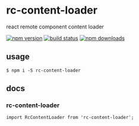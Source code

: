 # rc-content-loader

react remote component content loader

[![npm version](https://badge.fury.io/js/rc-content-loader.png)](https://badge.fury.io/js/rc-content-loader)
[![build status](https://travis-ci.org/twobin/rc-content-loader.svg)](https://travis-ci.org/twobin/rc-content-loader)
[![npm downloads](https://img.shields.io/npm/dt/rc-content-loader.svg?style=flat-square)](https://www.npmjs.com/package/rc-content-loader)

## usage

```
$ npm i -S rc-content-loader
```

## docs

### rc-content-loader

```
import RcContentLoader from 'rc-content-loader';

```

